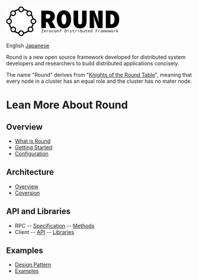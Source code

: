 ![round_logo](doc/img/round_logo.png)

English [Japanese](README_jp.md)

Round is a new open source framework developed for distributed system developers and researchers to build distributed applications concisely.

The name "Round" derives from "[Knights of the Round Table](http://en.wikipedia.org/wiki/Round_Table)", meaning that every node in a cluster has an equal role and the cluster has no mater node.

# Lean More About Round

## Overview

- [What is Round](doc/round_overview.md)
- [Getting Started](doc/round_install.md)
- [Configuration](doc/round_config.md)

## Architecture

- [Overview](doc/round_internals.md)
- [Coversion](doc/round_conversions.md)

## API and Libraries

- RPC
    -- [Specification](doc/round_rpc_spec.md)
    -- [Methods](doc/round_rpc_methods.md)
- Client
    -- [API](doc/round_client_api.md)
    -- [Libraries](doc/round_client_lib.md)

## Examples

- [Design Pattern](doc/round_design_pattern.md)
- [Examples](doc/round_examples.md)
